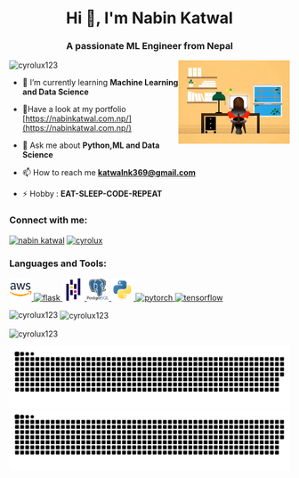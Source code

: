 <h1 align="center">Hi 👋, I'm Nabin Katwal</h1>
<h3 align="center">A passionate ML Engineer from Nepal</h3>
<img align="right" alt="Coding" width="200" src="JXA0.gif">

<p align="left"> <img src="https://komarev.com/ghpvc/?username=cyrolux123&label=Profile%20views&color=0e75b6&style=flat" alt="cyrolux123" /> </p>

- 🌱 I’m currently learning **Machine Learning and Data Science**

- 🔭Have a look at my portfolio [https://nabinkatwal.com.np/](https://nabinkatwal.com.np/)

- 💬 Ask me about **Python,ML and Data Science**

- 📫 How to reach me **katwalnk369@gmail.com**

- ⚡ Hobby : **EAT-SLEEP-CODE-REPEAT**

<h3 align="left">Connect with me:</h3>
<p align="left">
<a href="https://linkedin.com/in/nabinkatwal" target="blank"><img align="center" src="https://raw.githubusercontent.com/rahuldkjain/github-profile-readme-generator/master/src/images/icons/Social/linked-in-alt.svg" alt="nabin katwal" height="30" width="40" /></a>
<a href="https://kaggle.com/cyrolux" target="blank"><img align="center" src="https://raw.githubusercontent.com/rahuldkjain/github-profile-readme-generator/master/src/images/icons/Social/kaggle.svg" alt="cyrolux" height="30" width="40" /></a>
</p>

<h3 align="left">Languages and Tools:</h3>
<p align="left"> <a href="https://aws.amazon.com" target="_blank" rel="noreferrer"> <img src="https://raw.githubusercontent.com/devicons/devicon/master/icons/amazonwebservices/amazonwebservices-original-wordmark.svg" alt="aws" width="40" height="40"/> </a> <a href="https://flask.palletsprojects.com/" target="_blank" rel="noreferrer"> <img src="https://www.vectorlogo.zone/logos/pocoo_flask/pocoo_flask-icon.svg" alt="flask" width="40" height="40"/> </a> <a href="https://pandas.pydata.org/" target="_blank" rel="noreferrer"> <img src="https://raw.githubusercontent.com/devicons/devicon/2ae2a900d2f041da66e950e4d48052658d850630/icons/pandas/pandas-original.svg" alt="pandas" width="40" height="40"/> </a> <a href="https://www.postgresql.org" target="_blank" rel="noreferrer"> <img src="https://raw.githubusercontent.com/devicons/devicon/master/icons/postgresql/postgresql-original-wordmark.svg" alt="postgresql" width="40" height="40"/> </a> <a href="https://www.python.org" target="_blank" rel="noreferrer"> <img src="https://raw.githubusercontent.com/devicons/devicon/master/icons/python/python-original.svg" alt="python" width="40" height="40"/> </a> <a href="https://pytorch.org/" target="_blank" rel="noreferrer"> <img src="https://www.vectorlogo.zone/logos/pytorch/pytorch-icon.svg" alt="pytorch" width="40" height="40"/> </a> <a href="https://www.tensorflow.org" target="_blank" rel="noreferrer"> <img src="https://www.vectorlogo.zone/logos/tensorflow/tensorflow-icon.svg" alt="tensorflow" width="40" height="40"/> </a> </p>

<p><img align="left" src="https://github-readme-stats.vercel.app/api/top-langs?username=cyrolux123&show_icons=true&locale=en&layout=compact" alt="cyrolux123" /></p>

<p>&nbsp;<img align="center" src="https://github-readme-stats.vercel.app/api?username=cyrolux123&show_icons=true&locale=en" alt="cyrolux123" /></p>

<p><img align="center" src="https://github-readme-streak-stats.herokuapp.com/?user=cyrolux123&" alt="cyrolux123" /></p>

![github contribution grid snake animation](https://raw.githubusercontent.com/blackkspydo/blackkspydo/output/github-contribution-grid-snake-dark.svg#gh-dark-mode-only)
![github contribution grid snake animation](https://raw.githubusercontent.com/blackkspydo/blackkspydo/output/github-contribution-grid-snake.svg#gh-light-mode-only)
